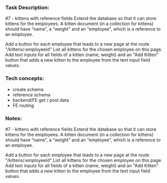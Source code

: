 ### Task Description:

#7 - kittens with reference fields
Extend the database so that it can store kittens for the employees. A kitten document (in a collection for kittens) should have “name”, a “weight” and an "employee", which is a reference to an employee.

Add a button for each employee that leads to a new page at the route "/kittens/:employeeId"
List all kittens for the chosen employee on this page.
Add text inputs for all fields of a kitten (name, weight) and an "Add Kitten" button that adds a new kitten to the employee from the text input field values.



### Tech concepts:

- create schema
- reference schema
- backend/FE get / post data
- FE routing

### Notes:

#7 - kittens with reference fields
Extend the database so that it can store kittens for the employees. A kitten document (in a collection for kittens) should have “name”, a “weight” and an "employee", which is a reference to an employee.

Add a button for each employee that leads to a new page at the route "/kittens/:employeeId"
List all kittens for the chosen employee on this page.
Add text inputs for all fields of a kitten (name, weight) and an "Add Kitten" button that adds a new kitten to the employee from the text input field values.
